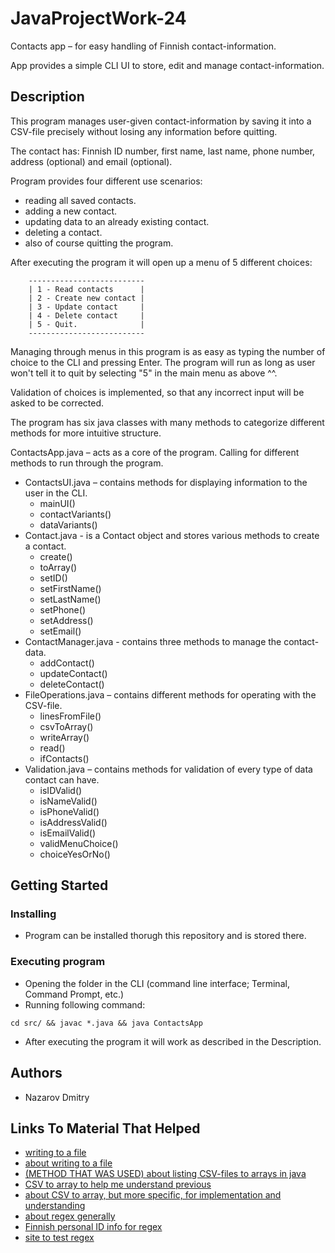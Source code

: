 # JavaProjectWork-24

Contacts app – for easy handling of Finnish contact-information.

App provides a simple CLI UI to store, edit and manage
contact-information.

## Description

This program manages user-given contact-information by saving it into a CSV-file precisely without losing any information before quitting.

The contact has: Finnish ID number, first name, last name, phone number, address (optional) and email (optional).

Program provides four different use scenarios:
* reading all saved contacts.
* adding a new contact.
* updating data to an already existing contact.
* deleting a contact.
* also of course quitting the program.

After executing the program it will open up a menu of 5 different choices:
```
    --------------------------
    | 1 - Read contacts      |
    | 2 - Create new contact |
    | 3 - Update contact     |
    | 4 - Delete contact     |
    | 5 - Quit.              |
    --------------------------
```
Managing through menus in this program is as easy as typing the number of choice
to the CLI and pressing Enter.
The program will run as long as user won't tell it to quit by selecting "5" in
the main menu as above ^^.

Validation of choices is implemented, so that any incorrect input will be asked
to be corrected.

The program has six java classes with many methods to categorize different
methods for more intuitive structure.

ContactsApp.java – acts as a core of the program. Calling for different methods to run through the program.

* ContactsUI.java – contains methods for displaying information to the user in the CLI.
  * mainUI()
  * contactVariants()
  * dataVariants()
* Contact.java - is a Contact object and stores various methods to create a contact.
  * create()
  * toArray()
  * setID()
  * setFirstName()
  * setLastName()
  * setPhone()
  * setAddress()
  * setEmail()
* ContactManager.java - contains three methods to manage the contact-data.
  * addContact()
  * updateContact()
  * deleteContact()
* FileOperations.java – contains different methods for operating with the CSV-file.
  * linesFromFile()
  * csvToArray()
  * writeArray()
  * read()
  * ifContacts()
* Validation.java – contains methods for validation of every type of data contact can have.
  * isIDValid()
  * isNameValid()
  * isPhoneValid()
  * isAddressValid()
  * isEmailValid()
  * validMenuChoice()
  * choiceYesOrNo()

## Getting Started

### Installing

* Program can be installed thorugh this repository and is stored there.

### Executing program

* Opening the folder in the CLI (command line interface;
  Terminal, Command Prompt, etc.)
* Running following command:
```
cd src/ && javac *.java && java ContactsApp
```

* After executing the program it will work as described in the Description.

## Authors

* Nazarov Dmitry

## Links To Material That Helped
* [writing to a file](https://docs.oracle.com/javase/8/docs/api/java/io/FileWriter.html)
* [about writing to a file](https://www.geeksforgeeks.org/file-handling-java-using-filewriter-filereader/)
* [(METHOD THAT WAS USED) about listing CSV-files to arrays in java](https://www.youtube.com/watch?v=-Aud0cDh-J8)
* [CSV to array to help me understand previous](https://www.baeldung.com/java-csv-file-array)
* [about CSV to array, but more specific, for implementation and understanding](https://docs.oracle.com/javase/8/docs/api/java/lang/String.html#split-java.lang.String-int-)
* [about regex generally](https://www.w3schools.com/java/java_regex.asp)
* [Finnish personal ID info for regex](https://dvv.fi/en/personal-identity-code)
* [site to test regex](https://regexr.com)
